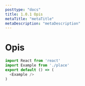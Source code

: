 ```yaml
---
posttype: "docs"
title: 1.0.1 Opis
metaTitle: "metaTitle"
metaDescription: "metaDescription"
---
```


# Opis

```js
import React from 'react'
import Example from './place'
export default () => (
  <Example />
)
```
